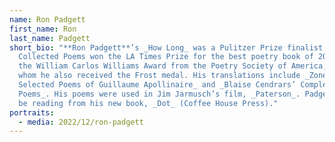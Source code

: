 ```yaml
---
name: Ron Padgett
first_name: Ron
last_name: Padgett
short_bio: "**Ron Padgett**’s _How Long_ was a Pulitzer Prize finalist and his
  Collected Poems won the LA Times Prize for the best poetry book of 2014 and
  the William Carlos Williams Award from the Poetry Society of America, from
  whom he also received the Frost medal. His translations include _Zone:
  Selected Poems of Guillaume Apollinaire_ and _Blaise Cendrars’ Complete
  Poems_. His poems were used in Jim Jarmusch’s film, _Paterson_. Padgett will
  be reading from his new book, _Dot_ (Coffee House Press)."
portraits:
  - media: 2022/12/ron-padgett
---
```

